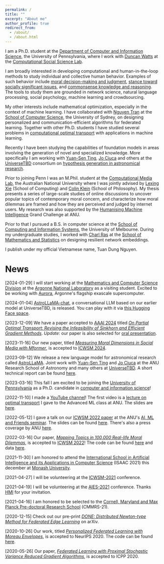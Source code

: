 ```yaml
---
permalink: /
title: ""
excerpt: "About me"
author_profile: true
redirect_from: 
  - /about/
  - /about.html
---
```


I am a Ph.D. student at the [Department of Computer and Information Science](https://www.cis.upenn.edu), the University of Pennsylvania, where I work with [Duncan Watts](https://duncanjwatts.com/) at the [Computational Social Science Lab](https://css.seas.upenn.edu).

I am broadly interested in developing computational and human-in-the-loop methods to study individual and collective human behavior. Examples of such behavior include [moral decision-making and judgment](https://arxiv.org/abs/2203.16762), [stance toward socially significant issues](https://arxiv.org/abs/2311.10219), and [commonsense knowledge and reasoning](https://css.seas.upenn.edu/project/common-sense/). The tools to study them are grounded in network science, natural language processing, social psychology, machine learning and crowdsourcing.

My other interests include mathematical optimization, especially in the context of machine learning. I have collaborated with [Nguyen Tran](https://nguyenhoangtran.github.io) at the [School of Computer Science](https://www.sydney.edu.au/engineering/schools/school-of-computer-science.html), the University of Sydney, on designing personalized and communication-efficient algorithms for federated learning. Together with other Ph.D. students I have studied several problems in [computational optimal transport](https://arxiv.org/abs/2312.13970) with applications in machine learning.

Recently I have been studying the capabilities of foundation models in areas involving the generation of novel and specialized knowledge. More specifically I am working with [Yuan-Sen Ting](https://www.mso.anu.edu.au/~yting), [Jo Ciuca](https://www.jociuca.com) and others at the [UniverseTBD](http://universetbd.org/) consortium on [hypothesis generation in astronomical research](https://arxiv.org/abs/2309.06126).

Prior to joining Penn I was an M.Phil. student at the [Computational Media Lab](http://cm.cecs.anu.edu.au/), the Australian National University where I was jointly advised by [Lexing Xie](http://users.cecs.anu.edu.au/~xlx) (School of Computing) and [Colin Klein](http://colinklein.org) (School of Philosophy). My thesis presents a series of large-scale studies of online discussions to uncover popular topics of contemporary moral concern, and characterize how moral dilemmas are framed and how they are perceived and judged by internet users. My research was also supported by the [Humanising Machine Intelligence](https://hmi.anu.edu.au) Grand Challenge at ANU.

Prior to that I pursued a B.S. in computer science at the [School of Computing and Information Systems](https://cis.unimelb.edu.au), the University of Melbourne. During my undergraduate studies, I worked with [Charl Ras](https://findanexpert.unimelb.edu.au/profile/199833-charl-ras) at the [School of Mathematics and Statistics](https://ms.unimelb.edu.au) on designing resilient network embeddings.

I publish under my official Vietnamese name, Tuan Dung Nguyen.

News
======

[2024-01-29] I will start working at the [Mathematics and Computer Science Division](https://www.anl.gov/mcs) at the [Argonne National Laboratory](https://www.anl.gov) as a visiting student. Excited to be working with [Aurora](https://www.anl.gov/aurora), Argonne's flagship exascale supercomputer.

[2024-01-04] [AstroLLaMA-chat](https://arxiv.org/abs/2401.01916), a conversational LLM based on our earlier model at UniverseTBD, is released. You can play with it via [this Hugging Face space](https://huggingface.co/spaces/universeTBD/astrollama-7b-chat-alpha).

[2023-12-09] We have a paper accepted to [AAAI 2024](https://aaai.org/aaai-conference/) titled [_On Partial Optimal Transport: Revising the Infeasibility of Sinkhorn and Efficient
Gradient Methods_](https://arxiv.org/abs/2312.13970). *Update*: our paper is also selected for [oral presentation](https://aaai.org/wp-content/uploads/2024/01/AAAI-24-Oral-Papers-Schedule.pdf).

[2023-11-16] Our new paper, titled [_Measuring Moral Dimensions in Social Media with Mformer_](https://arxiv.org/abs/2311.10219), is accepted to [ICWSM 2024](https://icwsm.org/2024/index.html/).

[2023-09-12] We release a new language model for astronomical research called [AstroLLaMA](https://huggingface.co/universeTBD/astrollama). Joint work with [Yuan-Sen Ting](https://www.mso.anu.edu.au/~yting) and [Jo Ciuca](https://www.jociuca.com) at the ANU Research School of Astronomy and many others at [UniverseTBD](http://universetbd.org/). A short technical report can be found [here](https://arxiv.org/abs/2309.06126).

[2023-03-16] This fall I am excited to be joining the [University of Pennsylvania](https://www.upenn.edu) as a Ph.D. candidate in [computer and information science](https://www.cis.upenn.edu)!

[2022-11-10] I made a [YouTube channel](https://www.youtube.com/channel/UCvseh-YyXwVCp4uuCMyky8w)! The first video is a [lecture on optimal transport](https://www.youtube.com/watch?v=3YFmaoCYSlc) I gave to the Advanced ML class at ANU. The slides are [here](/files/ANU_OT_Slides.pdf).

[2022-05-12] I gave a talk on our [ICWSM 2022 paper](https://arxiv.org/abs/2203.16762) at the ANU's [AI, ML and Friends seminar](https://comp.anu.edu.au/ai-ml-friends). The slides can be found [here](/files/ICWSM22_MappingTopicsTalk_Long.pdf). There's also a press coverage by ANU [here](https://cecs.anu.edu.au/news/algorithm-charts-moral-culture-100k-dilemmas).

[2022-03-16] Our paper, [_Mapping Topics in 100,000 Real-life Moral Dilemmas_](https://arxiv.org/abs/2203.16762), is accepted to [ICWSM 2022](https://icwsm.org/2022/index.html/)! The code can be found [here](https://github.com/joshnguyen99/moral_dilemma_topics) and data [here](https://doi.org/10.5281/zenodo.6791835).

[2021-11-30] I am honored to attend the [International School in Artificial Intelligence and its Applications in Computer Science](https://www.monash.edu/it/events/2021/international-school-in-artificial-intelligence-and-its-applications-in-computer-science-isaac) (ISAAC 2021) this december at [Monash University](https://www.monash.edu/).

[2021-04-27] I will be volunteering at the [ICWSM-2021](https://www.icwsm.org/2021/index.html) conference.

[2021-04-19] I will be volunteering at the [AIES-2021](https://www.aies-conference.com/2021/) conference. Thanks [HMI](https://hmi.anu.edu.au/) for your invitation.

[2021-04-16] I am honored to be selected to the [Cornell, Maryland and Max Planck Pre-doctoral Research School](https://cmmrs.mpi-sws.org/) (CMMRS-21).

[2020-12-15] Check out our pre-print [_DONE: Distributed Newton-type Method for Federated Edge Learning_](https://arxiv.org/abs/2012.05625) on arXiv.

[2020-10-26] Our work, titled [_Personalized Federated Learning with Moreau Envelopes_](/publication/2020-12-pFedMe), is accepted to NeurIPS 2020. The code can be found [here](https://github.com/CharlieDinh/pFedMe).

[2020-05-26] Our paper, [_Federated Learning with Proximal Stochastic Variance Reduced Gradient Algorithms_](/publication/2020-08-FedProxVR), is accepted to ICPP 2020.